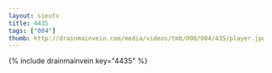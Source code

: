 ```yaml
--- 
layout: sieutv
title: 4435
tags: ["004"]
thumb: http://drainmainvein.com/media/videos/tmb/000/004/435/player.jpg
---
```

{% include drainmainvein key="4435" %} 
